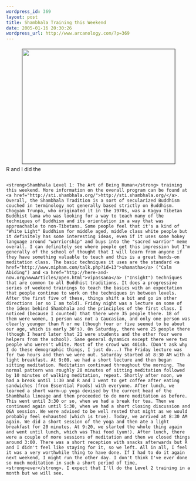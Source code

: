 ```yaml
--- 
wordpress_id: 369
layout: post
title: Shambhala Training this Weekend
date: 2005-01-16 20:30:26
wordpress_url: http://www.arcanology.com/?p=369
---
```

<div align="center">
                                                                                                                                                                                                                                                                                                                                                                                                                                                                                                                                                                                                                                                                                                      <img width="416" vspace="5" hspace="5" height="312" border="1" src="http://www.arcanology.com/images/sthall3.jpg" />
                                                                                                                                                                                                                                                                                                                                                                                                                                                                                                                                                                                                                                                                                                    </div> R and I did the 
                                                                                                                                                                                                                                                                                                                                                                                                                                                                                                                                                                                                                                                                                                    
                                                                                                                                                                                                                                                                                                                                                                                                                                                                                                                                                                                                                                                                                                    <strong>Shambhala Level 1: The Art of Being Human</strong> training this weekend. More information on the overall program can be found at <a href="http://sti.shambhala.org/">http://sti.shambhala.org/</a>. Overall, the Shambhala Tradition is a sort of secularized Buddhism couched in terminology not generally based strictly on Buddhism. Chogyam Trunpa, who originated it in the 1970s, was a Kagyu Tibetan Buddhist lama who was looking for a way to teach many of the techniques of Buddhism and its orientation in a way that was approachable to non-Tibetans. Some people feel that it's a kind of "White Light" Buddhism for middle aged, middle class white people but it definitely has some interesting ideas, even if it uses some hokey language around "warriorship" and buys into the "sacred warrior" meme overall. I can definitely see where people get this impression but I'm generally of the school of thought that I will learn from anyone if they have something valuable to teach and this is a great hands-on meditation class. The basic techniques it uses are the standard <a href="http://www.mipham.com/talk.php?id=13">shamatha</a> ("Calm Abiding") and <a href="http://here-and-now.org/wwwArticles/open.html">vipassana</a> ("Insight") techniques that are common to all Buddhist traditions. It does a progressive series of weekend trainings to teach the basics with an expectation that people continue to work on the techniques in between levels. After the first five of these, things shift a bit and go in other directions (or so I am told). Friday night was a lecture on some of the ideas behind Shambhala and the principles of the first class. I noticed (because I counted) that there were 35 people there. 18 of them were women, 1 person was not a Caucasian, and only one person was clearly younger than R or me (though four or five seemed to be about our age, which is early 30's). On Saturday, there were 25 people there (though I heard later that 21 were students and the other four were helpers from the school). Same general dynamics except there were two people who weren't white. Most of the crowd was 40ish. (Don't ask why I do these demographic things, I just do...) The Friday lecture was for two hours and then we were out. Saturday started at 8:30 AM with a light breakfast. At 9:00, we had a short lecture and then began sitting meditation. Meditation continued throughout the morning. The normal pattern was roughly 20 minutes of sitting meditation followed by 10 minutes of walking meditation, repeat. Shortly after noon, we had a break until 1:30 and R and I went to get coffee after eating sandwiches (from Essential Foods) with everyone. After lunch, we learned a short warm-up yoga devised by the current head of the Shambhala lineage and then proceeded to do more meditation as before. This went until 3:30 or so, when we had a break for tea. Then we continued again until 5:30, when we had a short closing discussion and Q&A session. We were advised to be well rested that night as we would probably feel exhausted (which is true). Today, we arrived at 8:30 AM again. We did a short session of the yoga and then ate a light breakfast for 20 minutes. At 9:20, we started the whole thing again and went until lunch, which was Thai food (yum!). After lunch, there were a couple of more sessions of meditation and then we closed things around 3:00. There was a short reception with snacks afterwards but R and I didn't feel like staying for it, so we left. All in all, I feel it was a very worthwhile thing to have done. If I had to do it again next weekend, I might run the other day. I don't think I've ever done so much meditation in such a short period of time, <strong>ever</strong>. I expect that I'll do the Level 2 training in a month but we will see.